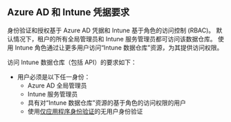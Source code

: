 <!-- This include is part of the Intune Data Warehouse documentation. -->

## <a name="azure-ad-and-intune-credential-requirements"></a>Azure AD 和 Intune 凭据要求

身份验证和授权基于 Azure AD 凭据和 Intune 基于角色的访问控制 (RBAC)。 默认情况下，租户的所有全局管理员和 Intune 服务管理员都可访问该数据仓库。 使用 Intune 角色通过让更多用户访问“Intune 数据仓库”资源，为其提供访问权限。

访问 Intune 数据仓库（包括 API）的要求如下：

  -  用户必须是以下任一身份：
      -  Azure AD 全局管理员
      -  Intune 服务管理员
      -  具有对“Intune 数据仓库”资源的基于角色的访问权限的用户
      -  使用[仅应用程序身份验证](../data-warehouse-app-only-auth.md)的无用户身份验证 
